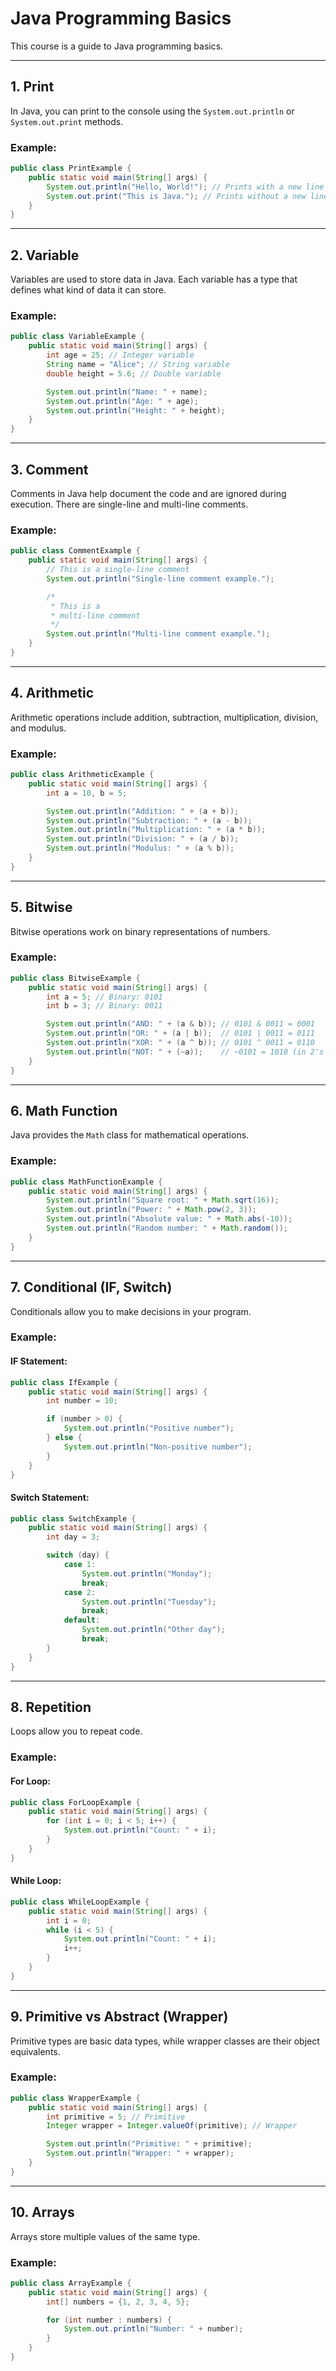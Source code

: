 # Java Programming Basics
This course is a guide to Java programming basics.

---

## **1. Print**
In Java, you can print to the console using the `System.out.println` or `System.out.print` methods.

### **Example:**
```java
public class PrintExample {
    public static void main(String[] args) {
        System.out.println("Hello, World!"); // Prints with a new line
        System.out.print("This is Java."); // Prints without a new line
    }
}
```

---

## **2. Variable**
Variables are used to store data in Java. Each variable has a type that defines what kind of data it can store.

### **Example:**
```java
public class VariableExample {
    public static void main(String[] args) {
        int age = 25; // Integer variable
        String name = "Alice"; // String variable
        double height = 5.6; // Double variable

        System.out.println("Name: " + name);
        System.out.println("Age: " + age);
        System.out.println("Height: " + height);
    }
}
```

---

## **3. Comment**
Comments in Java help document the code and are ignored during execution. There are single-line and multi-line comments.

### **Example:**
```java
public class CommentExample {
    public static void main(String[] args) {
        // This is a single-line comment
        System.out.println("Single-line comment example.");

        /*
         * This is a
         * multi-line comment
         */
        System.out.println("Multi-line comment example.");
    }
}
```

---

## **4. Arithmetic**
Arithmetic operations include addition, subtraction, multiplication, division, and modulus.

### **Example:**
```java
public class ArithmeticExample {
    public static void main(String[] args) {
        int a = 10, b = 5;

        System.out.println("Addition: " + (a + b));
        System.out.println("Subtraction: " + (a - b));
        System.out.println("Multiplication: " + (a * b));
        System.out.println("Division: " + (a / b));
        System.out.println("Modulus: " + (a % b));
    }
}
```

---

## **5. Bitwise**
Bitwise operations work on binary representations of numbers.

### **Example:**
```java
public class BitwiseExample {
    public static void main(String[] args) {
        int a = 5; // Binary: 0101
        int b = 3; // Binary: 0011

        System.out.println("AND: " + (a & b)); // 0101 & 0011 = 0001
        System.out.println("OR: " + (a | b));  // 0101 | 0011 = 0111
        System.out.println("XOR: " + (a ^ b)); // 0101 ^ 0011 = 0110
        System.out.println("NOT: " + (~a));    // ~0101 = 1010 (in 2's complement)
    }
}
```

---

## **6. Math Function**
Java provides the `Math` class for mathematical operations.

### **Example:**
```java
public class MathFunctionExample {
    public static void main(String[] args) {
        System.out.println("Square root: " + Math.sqrt(16));
        System.out.println("Power: " + Math.pow(2, 3));
        System.out.println("Absolute value: " + Math.abs(-10));
        System.out.println("Random number: " + Math.random());
    }
}
```

---

## **7. Conditional (IF, Switch)**
Conditionals allow you to make decisions in your program.

### **Example:**
#### **IF Statement:**
```java
public class IfExample {
    public static void main(String[] args) {
        int number = 10;

        if (number > 0) {
            System.out.println("Positive number");
        } else {
            System.out.println("Non-positive number");
        }
    }
}
```

#### **Switch Statement:**
```java
public class SwitchExample {
    public static void main(String[] args) {
        int day = 3;

        switch (day) {
            case 1:
                System.out.println("Monday");
                break;
            case 2:
                System.out.println("Tuesday");
                break;
            default:
                System.out.println("Other day");
                break;
        }
    }
}
```

---

## **8. Repetition**
Loops allow you to repeat code.

### **Example:**
#### **For Loop:**
```java
public class ForLoopExample {
    public static void main(String[] args) {
        for (int i = 0; i < 5; i++) {
            System.out.println("Count: " + i);
        }
    }
}
```

#### **While Loop:**
```java
public class WhileLoopExample {
    public static void main(String[] args) {
        int i = 0;
        while (i < 5) {
            System.out.println("Count: " + i);
            i++;
        }
    }
}
```

---

## **9. Primitive vs Abstract (Wrapper)**
Primitive types are basic data types, while wrapper classes are their object equivalents.

### **Example:**
```java
public class WrapperExample {
    public static void main(String[] args) {
        int primitive = 5; // Primitive
        Integer wrapper = Integer.valueOf(primitive); // Wrapper

        System.out.println("Primitive: " + primitive);
        System.out.println("Wrapper: " + wrapper);
    }
}
```

---

## **10. Arrays**
Arrays store multiple values of the same type.

### **Example:**
```java
public class ArrayExample {
    public static void main(String[] args) {
        int[] numbers = {1, 2, 3, 4, 5};

        for (int number : numbers) {
            System.out.println("Number: " + number);
        }
    }
}
